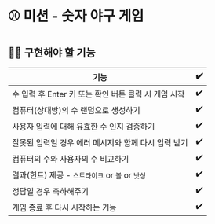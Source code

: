 # ⚾ 미션 - 숫자 야구 게임

## 🧑‍💻 구현해야 할 기능

|기능|✔️|
|---|-|
|수 입력 후 Enter 키 또는 확인 버튼 클릭 시 게임 시작|✔️|
|컴퓨터(상대방)의 수 랜덤으로 생성하기|✔️|
|사용자 입력에 대해 유효한 수 인지 검증하기|✔️|
|잘못된 입력일 경우 에러 메시지와 함께 다시 입력 받기|✔️|
|컴퓨터의 수와 사용자의 수 비교하기|✔️|
|결과(힌트) 제공 - `스트라이크` or `볼` or `낫싱`|✔️|
|정답일 경우 축하해주기|✔️|
|게임 종료 후 다시 시작하는 기능|✔️|